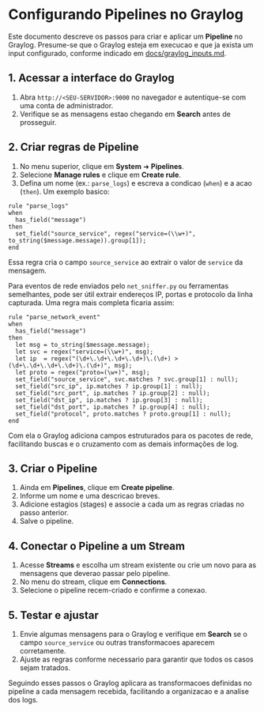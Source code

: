 # Configurando Pipelines no Graylog

Este documento descreve os passos para criar e aplicar um **Pipeline** no Graylog. Presume-se que o Graylog esteja em execucao e que ja exista um input configurado, conforme indicado em [docs/graylog_inputs.md](graylog_inputs.md).

## 1. Acessar a interface do Graylog

1. Abra `http://<SEU-SERVIDOR>:9000` no navegador e autentique-se com uma conta de administrador.
2. Verifique se as mensagens estao chegando em **Search** antes de prosseguir.

## 2. Criar regras de Pipeline

1. No menu superior, clique em **System** ➜ **Pipelines**.
2. Selecione **Manage rules** e clique em **Create rule**.
3. Defina um nome (ex.: `parse_logs`) e escreva a condicao (`when`) e a acao (`then`). Um exemplo basico:

```pseudocode
rule "parse_logs"
when
  has_field("message")
then
  set_field("source_service", regex("service=(\\w+)", to_string($message.message)).group[1]);
end
```

Essa regra cria o campo `source_service` ao extrair o valor de `service` da mensagem.

Para eventos de rede enviados pelo `net_sniffer.py` ou ferramentas semelhantes,
pode ser útil extrair endereços IP, portas e protocolo da linha capturada.
Uma regra mais completa ficaria assim:

```pseudocode
rule "parse_network_event"
when
  has_field("message")
then
  let msg = to_string($message.message);
  let svc = regex("service=(\\w+)", msg);
  let ip  = regex("(\d+\.\d+\.\d+\.\d+)\.(\d+) > (\d+\.\d+\.\d+\.\d+)\.(\d+)", msg);
  let proto = regex("proto=(\w+)", msg);
  set_field("source_service", svc.matches ? svc.group[1] : null);
  set_field("src_ip", ip.matches ? ip.group[1] : null);
  set_field("src_port", ip.matches ? ip.group[2] : null);
  set_field("dst_ip", ip.matches ? ip.group[3] : null);
  set_field("dst_port", ip.matches ? ip.group[4] : null);
  set_field("protocol", proto.matches ? proto.group[1] : null);
end
```

Com ela o Graylog adiciona campos estruturados para os pacotes de rede,
facilitando buscas e o cruzamento com as demais informações de log.

## 3. Criar o Pipeline

1. Ainda em **Pipelines**, clique em **Create pipeline**.
2. Informe um nome e uma descricao breves.
3. Adicione estagios (stages) e associe a cada um as regras criadas no passo anterior.
4. Salve o pipeline.

## 4. Conectar o Pipeline a um Stream

1. Acesse **Streams** e escolha um stream existente ou crie um novo para as mensagens que deverao passar pelo pipeline.
2. No menu do stream, clique em **Connections**.
3. Selecione o pipeline recem-criado e confirme a conexao.

## 5. Testar e ajustar

1. Envie algumas mensagens para o Graylog e verifique em **Search** se o campo `source_service` ou outras transformacoes aparecem corretamente.
2. Ajuste as regras conforme necessario para garantir que todos os casos sejam tratados.

Seguindo esses passos o Graylog aplicara as transformacoes definidas no pipeline a cada mensagem recebida, facilitando a organizacao e a analise dos logs.
